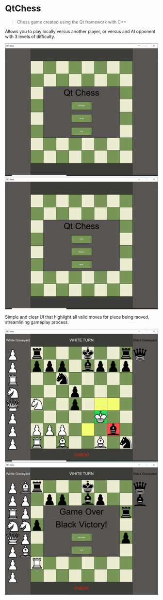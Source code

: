 # QtChess
>Chess game created using the Qt framework with C++

Allows you to play locally versus another player, or versus and AI opponent with 3 levels of difficulty.

![Main Menu](/project_images/chess_menu.png)
![AI levels](/project_images/ai_levels.png)

Simple and clear UI that highlight all valid moves for piece being moved, streamlining gameplay process. 


![Move Example](/project_images/game_example.png)
![Game End](/project_images/game_end.png)